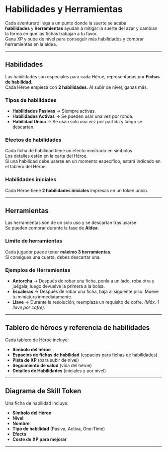 # Habilidades y Herramientas


Cada aventurero llega a un punto donde la suerte se acaba.  
**habilidades** y **herramientas** ayudan a mitigar la suerte del azar y cambian la forma en que las fichas trabajan a tu favor.  
Gana XP y sube de nivel para conseguir más habilidades y comprar herramientas en la aldea.

---

## Habilidades

Las habilidades son especiales para cada Héroe, representadas por **Fichas de habilidad**.  
Cada Héroe empieza con **2 habilidades**. Al subir de nivel, ganas más.

### Tipos de habilidades
- **Habilidades Pasivas** → Siempre activas.  
- **Habilidades Activas** → Se pueden usar una vez por ronda.  
- **Habilidad Unica** → Se usan solo una vez por partida y luego se descartan.

### Efectos de habilidades
Cada ficha de habilidad tiene un efecto mostrado en símbolos.  
Los detalles están en la carta del Héroe.  
Si una habilidad debe usarse en un momento específico, estará indicado en el tablero del Héroe.

### Habilidades iniciales
Cada Héroe tiene **2 habilidades iniciales** impresas en un token único.

---

## Herramientas

Las herramientas son de un solo uso y se descartan tras usarse.  
Se pueden comprar durante la fase de **Aldea**.

### Limite de herramientas
Cada jugador puede tener **máximo 3 herramientas**.  
Si consigues una cuarta, debes descartar una.

### Ejemplos de Herramientas
- **Antorcha** → Después de robar una ficha, ponla a un lado, roba otra y juégala, luego devuelve la primera a la bolsa.  
- **Escaleras** → Después de robar una ficha, baja al siguiente piso. Mueve tu miniatura inmediatamente.  
- **Llave** → Durante la resolución, reemplaza un requisito de cofre. *(Máx. 1 llave por cofre)*.  

---

## Tablero de héroes y referencia de habilidades

Cada tablero de Héroe incluye:

- **Símbolo del héroe**  
- **Espacios de fichas de habilidad** (espacios para fichas de habilidades)  
- **Pista de XP** (para subir de nivel)  
- **Seguimiento de salud** (vida del héroe)  
- **Detalles de Habilidades** (iniciales y por nivel)  

---

## Diagrama de Skill Token

Una ficha de habilidad incluye:
- **Símbolo del Héroe**  
- **Nivel**  
- **Nombre**  
- **Tipo de habilidad** (Pasiva, Activa, One-Time)  
- **Efecto**  
- **Coste de XP para mejorar**  

---

